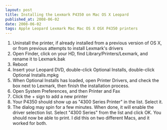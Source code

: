 ```yaml
---
layout: post
title: Installing the Lexmark P4350 on Mac OS X Leopard
published_at: 2008-06-02
date: 2008-06-02
tags: Apple Leopard Lexmark Mac Mac OS X OSX P4350 printers
---
```


1.  Uninstall the printer, if already installed from a previous version of OS X, or from previous attempts to install Lexmark's drivers
2.  Open Finder, click on your HD, find Library/Printers/Lexmark, and rename it to Lexmark.bak
3.  Reboot
4.  Insert your Leopard DVD, double-click Optional Installs, double-click Optional Installs.mpkg
5.  When Optional Installs has loaded, open Printer Drivers, and check the box next to Lexmark, then finish the installation process.
6.  Open System Preferences, and then Printer and Fax
7.  Click the + sign to add a new printer
8.  Your P4350 should show up as "4300 Series Printer" in the list. Select it.
9.  The dialog may spin for a few minutes. When done, it will enable the driver selection list. Select "4300 Series" from the list and click OK.
You should now be able to print. I did this on two different Macs, and it worked for both.